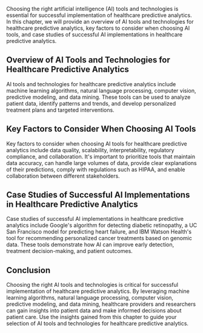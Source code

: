 
Choosing the right artificial intelligence (AI) tools and technologies is essential for successful implementation of healthcare predictive analytics. In this chapter, we will provide an overview of AI tools and technologies for healthcare predictive analytics, key factors to consider when choosing AI tools, and case studies of successful AI implementations in healthcare predictive analytics.

Overview of AI Tools and Technologies for Healthcare Predictive Analytics
-------------------------------------------------------------------------

AI tools and technologies for healthcare predictive analytics include machine learning algorithms, natural language processing, computer vision, predictive modeling, and data mining. These tools can be used to analyze patient data, identify patterns and trends, and develop personalized treatment plans and targeted interventions.

Key Factors to Consider When Choosing AI Tools
----------------------------------------------

Key factors to consider when choosing AI tools for healthcare predictive analytics include data quality, scalability, interpretability, regulatory compliance, and collaboration. It's important to prioritize tools that maintain data accuracy, can handle large volumes of data, provide clear explanations of their predictions, comply with regulations such as HIPAA, and enable collaboration between different stakeholders.

Case Studies of Successful AI Implementations in Healthcare Predictive Analytics
--------------------------------------------------------------------------------

Case studies of successful AI implementations in healthcare predictive analytics include Google's algorithm for detecting diabetic retinopathy, a UC San Francisco model for predicting heart failure, and IBM Watson Health's tool for recommending personalized cancer treatments based on genomic data. These tools demonstrate how AI can improve early detection, treatment decision-making, and patient outcomes.

Conclusion
----------

Choosing the right AI tools and technologies is critical for successful implementation of healthcare predictive analytics. By leveraging machine learning algorithms, natural language processing, computer vision, predictive modeling, and data mining, healthcare providers and researchers can gain insights into patient data and make informed decisions about patient care. Use the insights gained from this chapter to guide your selection of AI tools and technologies for healthcare predictive analytics.
